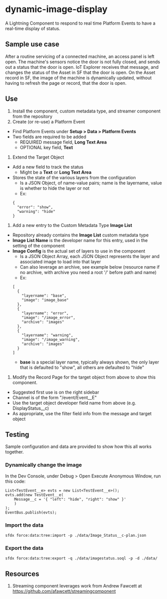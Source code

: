 # dynamic-image-display

A Lightning Component to respond to real time Platform Events to have a real-time display of status.

## Sample use case

After a routine servicing of a connected machine, an access panel is left open. The machine's sensors notice the door is not fully closed, and sends out a status that the door is open. IoT Explorer receives that message, and changes the status of the Asset in SF that the door is open. On the Asset record in SF, the image of the machine is dynamically updated, without having to refresh the page or record, that the door is open.

## Use

1. Install the component, custom metadata type, and streamer component from the repository
1. Create (or re-use) a Platform Event
  * Find Platform Events under **Setup > Data > Platform Events**
  * Two fields are required to be added
    * REQUIRED message field, **Long Text Area**
    * OPTIONAL key field, **Text**
1. Extend the Target Object
  * Add a new field to track the status
    * Might be a **Text** or **Long Text Area**
  * Stores the state of the various layers from the configuration
    * Is a JSON Object, of name-value pairs; name is the layername, value is whether to hide the layer or not
    * Ex:
    ```
    {
      "error": "show",
      "warning": "hide"
    }
    ```
1. Add a new entry to the Custom Metadata Type **Image List**
  * Repository already contains the **Image List** custom metadata type
  * **Image List Name** is the developer name for this entry, used in the setting of the component
  * **Image Config** is the actual set of layers to use in the component
    * Is a JSON Object Array, each JSON Object represents the layer and associated image to load into that layer
    * Can also leverage an archive, see example below (resource name if no archive, with archive you need a root '/' before path and name)
    * Ex:
    ```
    [
      {
        "layername": "base",
        "image": "image_base"
      },
      {
        "layername": "error",
        "image": "/image_error",
        "archive": "images"
      },
      {
        "layername": "warning",
        "image": "/image_warning",
        "archive": "images"
      }
    ]
    ```
    * **base** is a special layer name, typically always shown, the only layer that is defaulted to "show", all others are defaulted to "hide"
1. Modify the Record Page for the target object from above to show this component.
  * Suggested first use is on the right sidebar
  * Channel is of the form "/event/Event__E"
  * Use the target object developer field name from above (e.g. DisplayStatus__c)
  * As appropriate, use the filter field info from the message and target object
## Testing

Sample configuration and data are provided to show how this all works together.

### Dynamically change the image

In the Dev Console, under Debug > Open Execute Anonymous Window, run this code:

```
List<TestEvent__e> evts = new List<TestEvent__e>();
evts.add(new TestEvent__e(
    Message__c = '{ "left": "hide", "right": "show" }'
	)
);
EventBus.publish(evts);
```

### Import the data

```
sfdx force:data:tree:import -p ./data/Image_Status__c-plan.json
```

### Export the data

```
sfdx force:data:tree:export -q ./data/imagestatus.soql -p -d ./data/
```

## Resources

1. Streaming component leverages work from Andrew Fawcett at https://github.com/afawcett/streamingcomponent
